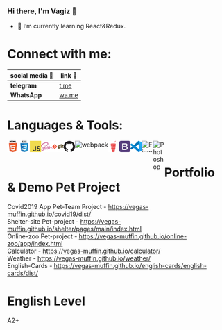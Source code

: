 ### Hi there, I'm Vagiz 👋
- 🌱 I’m currently learning React&Redux.

# Connect with me:
| social media :speech_balloon: | link :link:                        |
| ----------------------------- | ---------------------------------- |
| **telegram**                  | [t.me](https://t.me/dVagiz)        |
| **WhatsApp**                  | [wa.me](https://wa.me/77715264644) |

# Languages & Tools:

<img align="left" alt="HTML5" width="26px" src="https://raw.githubusercontent.com/github/explore/80688e429a7d4ef2fca1e82350fe8e3517d3494d/topics/html/html.png" />
<img align="left" alt="CSS3" width="26px" src="https://raw.githubusercontent.com/github/explore/80688e429a7d4ef2fca1e82350fe8e3517d3494d/topics/css/css.png" />
<img align="left" alt="JavaScript" width="26px" src="https://raw.githubusercontent.com/github/explore/80688e429a7d4ef2fca1e82350fe8e3517d3494d/topics/javascript/javascript.png" />
<img align="left" alt="Sass" width="26px" src="https://raw.githubusercontent.com/github/explore/80688e429a7d4ef2fca1e82350fe8e3517d3494d/topics/sass/sass.png" />
<img align="left" alt="Git" width="26px" src="https://raw.githubusercontent.com/github/explore/80688e429a7d4ef2fca1e82350fe8e3517d3494d/topics/git/git.png" />
<img align="left" alt="GitHub" width="26px" src="https://raw.githubusercontent.com/github/explore/78df643247d429f6cc873026c0622819ad797942/topics/github/github.png" />
<img align="left" alt="webpack" height="36px" src="https://upload.wikimedia.org/wikipedia/commons/thumb/9/94/Webpack.svg/1920px-Webpack.svg.png" />
<img align="left" alt="Gulp" width="26px" src="https://raw.githubusercontent.com/github/explore/78df643247d429f6cc873026c0622819ad797942/topics/gulp/gulp.png" />
<img align="left" alt="Bootstrap" width="26px" src="https://raw.githubusercontent.com/github/explore/80688e429a7d4ef2fca1e82350fe8e3517d3494d/topics/bootstrap/bootstrap.png" />
<img align="left" alt="Visual Studio Code" width="26px" src="https://raw.githubusercontent.com/github/explore/80688e429a7d4ef2fca1e82350fe8e3517d3494d/topics/visual-studio-code/visual-studio-code.png" />
<img align="left" alt="Figma" width="26px" height="26px" src="https://upload.wikimedia.org/wikipedia/commons/3/33/Figma-logo.svg" />
<img align="left" alt="Photoshop" width="26px" src="https://upload.wikimedia.org/wikipedia/commons/b/bd/Adobe_Photoshop_CS5_icon.svg" /><br />



# Portfolio & Demo Pet Project
Covid2019 App Pet-Team Project - https://vegas-muffin.github.io/covid19/dist/
<br/>Shelter-site Pet-project - https://vegas-muffin.github.io/shelter/pages/main/index.html
<br/>Online-zoo Pet-project - https://vegas-muffin.github.io/online-zoo/app/index.html
<br/>Calculator - https://vegas-muffin.github.io/calculator/
<br/>Weather - https://vegas-muffin.github.io/weather/
<br/>English-Cards - https://vegas-muffin.github.io/english-cards/english-cards/dist/

# English Level
A2+
<!--
**vegas-muffin/vegas-muffin** is a ✨ _special_ ✨ repository because its `README.md` (this file) appears on your GitHub profile.

Here are some ideas to get you started:

- 🔭 I’m currently working on ...

- 🌱 I’m currently learning ...

- 👯 I’m looking to collaborate on ...

- 🤔 I’m looking for help with ...

- 💬 Ask me about ...

- 📫 How to reach me: ...

- 😄 Pronouns: ...

- ⚡ Fun fact: ...

-->
